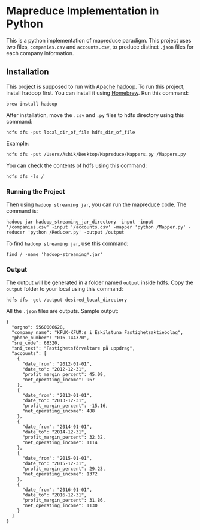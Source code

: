 # Mapreduce Implementation in Python
This is a python implementation of mapreduce paradigm. This project uses two files, `companies.csv` and `accounts.csv`, to produce distinct `.json` files for each company information.
## Installation
This project is supposed to run with [Apache hadoop](https://hadoop.apache.org). To run this project, install hadoop first. You can install it using [Homebrew](https://brew.sh/). Run this command:
```
brew install hadoop
```
After installation, move the `.csv` and `.py` files to hdfs directory using this command:
```
hdfs dfs -put local_dir_of_file hdfs_dir_of_file
```
Example:
```
hdfs dfs -put /Users/Ashik/Desktop/Mapreduce/Mappers.py /Mappers.py
```
You can check the contents of hdfs using this command:
```
hdfs dfs -ls /
```
### Running the Project
Then using `hadoop streaming jar`, you can run the mapreduce code. The command is:
```
hadoop jar hadoop_streaming_jar_directory -input -input '/companies.csv' -input '/accounts.csv' -mapper 'python /Mapper.py' -reducer 'python /Reducer.py' -output /output
```
To find `hadoop streaming jar`, use this command:
```
find / -name 'hadoop-streaming*.jar'
```
### Output
The output will be generated in a folder named `output` inside hdfs. Copy the `output` folder to your local using this command:
```
hdfs dfs -get /output desired_local_directory
```
All the `.json` files are outputs. Sample output:
```
{
  "orgno": 5560006628,
  "company_name": "KFUK-KFUM:s i Eskilstuna Fastighetsaktiebolag",
  "phone_number": "016-144370",
  "sni_code": 68320,
  "sni_text": "Fastighetsförvaltare på uppdrag",
  "accounts": [
    {
      "date_from": "2012-01-01",
      "date_to": "2012-12-31",
      "profit_margin_percent": 45.09,
      "net_operating_income": 967
    },
    {
      "date_from": "2013-01-01",
      "date_to": "2013-12-31",
      "profit_margin_percent": -15.16,
      "net_operating_income": 488
    },
    {
      "date_from": "2014-01-01",
      "date_to": "2014-12-31",
      "profit_margin_percent": 32.32,
      "net_operating_income": 1114
    },
    {
      "date_from": "2015-01-01",
      "date_to": "2015-12-31",
      "profit_margin_percent": 29.23,
      "net_operating_income": 1372
    },
    {
      "date_from": "2016-01-01",
      "date_to": "2016-12-31",
      "profit_margin_percent": 31.86,
      "net_operating_income": 1130
    }
  ]
}
